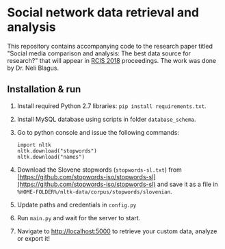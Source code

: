 # Social network data retrieval and analysis

This repository contains accompanying code to the research paper titled "Social media comparison and analysis: The best data source for research?" that will appear in [RCIS 2018](http://www.rcis-conf.com/) proceedings. The work was done by Dr. Neli Blagus.

## Installation & run

1. Install required Python 2.7 libraries: `pip install requirements.txt`.

2. Install MySQL database using scripts in folder `database_schema`.

3. Go to python console and issue the following commands:

    ```
    import nltk
    nltk.download("stopwords")
    nltk.download("names")
    ```
4. Download the Slovene stopwords (`stopwords-sl.txt`) from [https://github.com/stopwords-iso/stopwords-sl](https://github.com/stopwords-iso/stopwords-sl) and save it as a file in `%HOME-FOLDER%/nltk-data/corpus/stopwords/slovenian`.

5. Update paths and credentials in `config.py`

6. Run `main.py` and wait for the server to start.

7. Navigate to [http://localhost:5000](http://localhost:5000) to retrieve your custom data, analyze or export it!
